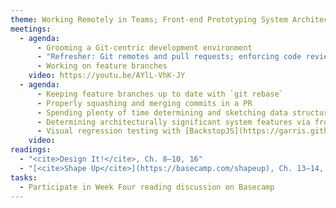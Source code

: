 ```yaml
---
theme: Working Remotely in Teams; Front-end Prototyping System Architecture
meetings:
  - agenda:
      - Grooming a Git-centric development environment
      - "Refresher: Git remotes and pull requests; enforcing code reviews"
      - Working on feature branches
    video: https://youtu.be/AYlL-VhK-JY
  - agenda:
      - Keeping feature branches up to date with `git rebase`
      - Properly squashing and merging commits in a PR
      - Spending plenty of time determining and sketching data structures
      - Determining architecturally significant system features via frontend prototyping
      - Visual regression testing with [BackstopJS](https://garris.github.io/BackstopJS/)
    video:
readings:
  - "<cite>Design It!</cite>, Ch. 8–10, 16"
  - "[<cite>Shape Up</cite>](https://basecamp.com/shapeup), Ch. 13–14, Conclusion"
tasks:
  - Participate in Week Four reading discussion on Basecamp
---
```

